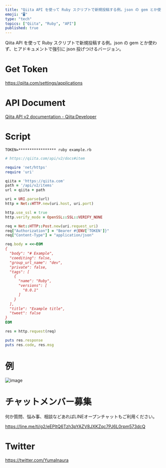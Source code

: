 ```yaml
---
title: "Qiita API を使って Ruby スクリプトで新規投稿する例。json の gem とか使わず、ヒアドキュメントで強引に json 投"
emoji: "🖥"
type: "tech"
topics: ["Qiita", "Ruby", "API"]
published: true
---
```


Qiita API を使って Ruby スクリプトで新規投稿する例。json の gem とか使わず、ヒアドキュメントで強引に json 投げつけるバージョン。

# Get Token 

https://qiita.com/settings/applications

# API Document

[Qiita API v2 documentation - Qiita:Developer](https://qiita.com/api/v2/docs#item)

# Script
```
TOKEN=***************** ruby example.rb
```

```ruby
# https://qiita.com/api/v2/docs#item

require 'net/https'
require 'uri'

qiita = 'https://qiita.com'
path = '/api/v2/items'
url = qiita + path

uri = URI.parse(url)
http = Net::HTTP.new(uri.host, uri.port)

http.use_ssl = true
http.verify_mode = OpenSSL::SSL::VERIFY_NONE

req = Net::HTTP::Post.new(uri.request_uri)
req["Authorization"] = "Bearer #{ENV['TOKEN']}"
req["Content-Type"] = "application/json"

req.body = <<~EOM
{
  "body": "# Example",
  "coediting": false,
  "group_url_name": "dev",
  "private": false,
  "tags": [
    {
      "name": "Ruby",
      "versions": [
        "0.0.1"
      ]
    }
  ],
  "title": "Example title",
  "tweet": false
}
EOM

res = http.request(req)

puts res.response
puts res.code, res.msg
```


# 例

![image](https://user-images.githubusercontent.com/13635059/52021629-44413b00-2539-11e9-839b-df0f8fbf91a0.png)








<!-- Update From Qiita API -->

# チャットメンバー募集


何か質問、悩み事、相談などあればLINEオープンチャットもご利用ください。

https://line.me/ti/g2/eEPltQ6Tzh3pYAZV8JXKZqc7PJ6L0rpm573dcQ





# Twitter


https://twitter.com/YumaInaura


<!-- Update From Qiita API -->


